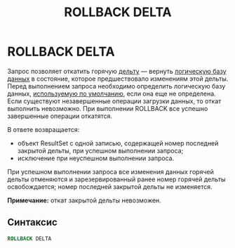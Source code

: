 ﻿---
layout: default
title: ROLLBACK DELTA
nav_order: 28
parent: Запросы SQL+
grand_parent: Справочная информация
has_children: false
has_toc: false
---

# ROLLBACK DELTA

Запрос позволяет откатить горячую [дельту](../../../overview/main_concepts/delta/delta.md) — 
вернуть [логическую базу данных](../../../overview/main_concepts/logical_db/logical_db.md) 
в состояние, которое предшествовало изменениям этой дельты. Перед выполнением запроса необходимо 
определить логическую базу данных, [используемую по умолчанию](../../../working_with_system/other_features/default_db_set-up/default_db_set-up.md), 
если она еще не определена. Если существуют незавершенные операции загрузки данных, то откат выполнить невозможно. При выполнении ROLLBACK все успешно завершенные операции откатятся.

В ответе возвращается:
*   объект ResultSet c одной записью, содержащей номер последней закрытой дельты, при успешном выполнении 
    запроса;
*   исключение при неуспешном выполнении запроса.

При успешном выполнении запроса все изменения данных горячей дельты отменяются и зарезервированный ранее 
номер горячей дельты освобождается; номер последней закрытой дельты не изменяется.

**Примечание:** откат закрытой дельты невозможен.

## Синтаксис

```sql
ROLLBACK DELTA
```